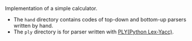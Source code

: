 Implementation of a simple calculator. 

- The `hand` directory contains codes of top-down and bottom-up parsers written by hand.
- The `ply` directory is for parser written with [PLY(Python Lex-Yacc)](http://www.dabeaz.com/ply/ply.html).
